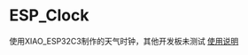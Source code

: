 # ESP_Clock
使用XIAO_ESP32C3制作的天气时钟，其他开发板未测试
[使用说明](https://www.yuque.com/keaidegouziwang/oobo4s/pgbbydd8kokh9yyd)
